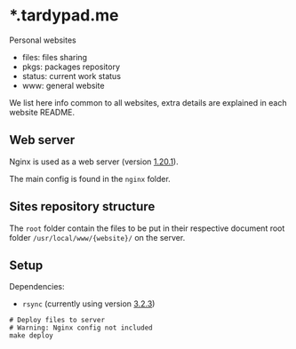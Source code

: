# *.tardypad.me

Personal websites

- files: files sharing
- pkgs: packages repository
- status: current work status
- www: general website

We list here info common to all websites, extra details are explained in each website README.

## Web server

Nginx is used as a web server
(version [1.20.1](http://hg.nginx.org/nginx/rev/release-1.20.1)).  

The main config is found in the `nginx` folder.

## Sites repository structure

The `root` folder contain the files to be put in their respective document root
folder `/usr/local/www/{website}/` on the server.

## Setup

Dependencies:
- `rsync` (currently using version [3.2.3](https://git.samba.org/?p=rsync.git;a=tag;h=refs/tags/v3.2.3))

```shell
# Deploy files to server
# Warning: Nginx config not included
make deploy
```
